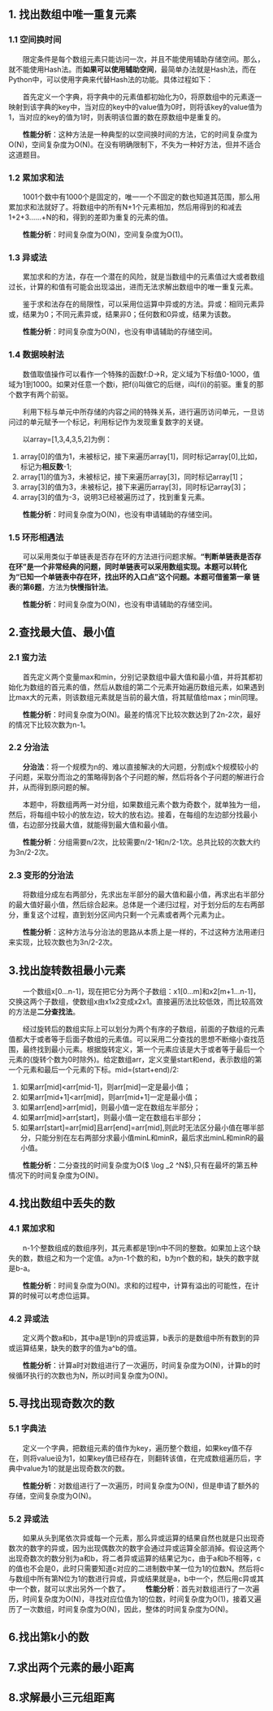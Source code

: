 ## 1. 找出数组中唯一重复元素

### 1.1 空间换时间

&emsp;&emsp;限定条件是每个数组元素只能访问一次，并且不能使用辅助存储空间。那么，就不能使用Hash法。而**如果可以使用辅助空间**，最简单办法就是Hash法，而在Python中，可以使用字典来代替Hash法的功能。具体过程如下：

&emsp;&emsp;首先定义一个字典，将字典中的元素值都初始化为0，将原数组中的元素逐一映射到该字典的key中，当对应的key中的value值为0时，则将该key的value值为1，当对应的key的值为1时，则表明该位置的数在原数组中是重复的。

&emsp;&emsp;**性能分析**：这种方法是一种典型的以空间换时间的方法，它的时间复杂度为O(N)，空间复杂度为O(N)。在没有明确限制下，不失为一种好方法，但并不适合这道题目。

### 1.2 累加求和法

&emsp;&emsp;1001个数中有1000个是固定的，唯一一个不固定的数也知道其范围，那么用累加求和法就好了。将数组中的所有N+1个元素相加，然后用得到的和减去1+2+3……+N的和，得到的差即为重复的元素的值。

&emsp;&emsp;**性能分析**：时间复杂度为O(N)，空间复杂度为O(1)。

### 1.3 异或法

&emsp;&emsp;累加求和的方法，存在一个潜在的风险，就是当数组中的元素值过大或者数组过长，计算的和值有可能会出现溢出，进而无法求解出数组中的唯一重复元素。

&emsp;&emsp;鉴于求和法存在的局限性，可以采用位运算中异或的方法。异或：相同元素异或，结果为0；不同元素异或，结果非0；任何数和0异或，结果为该数。

&emsp;&emsp;**性能分析**：时间复杂度为O(N)，也没有申请辅助的存储空间。

### 1.4 数据映射法

&emsp;&emsp;数值取值操作可以看作一个特殊的函数f:D->R，定义域为下标值0-1000，值域为1到1000。如果对任意一个数i，把f(i)叫做它的后继，i叫f(i)的前驱。重复的那个数字有两个前驱。

&emsp;&emsp;利用下标与单元中所存储的内容之间的特殊关系，进行遍历访问单元，一旦访问过的单元赋予一个标记，利用标记作为发现重复数字的关键。

&emsp;&emsp;以array=[1,3,4,3,5,2]为例：

1. array[0]的值为1，未被标记，接下来遍历array[1]，同时标记array[0],比如，标记为**相反数**-1;
2. array[1]的值为3，未被标记，接下来遍历array[3]，同时标记array[1]；
3. array[3]的值为3，未被标记，接下来遍历array[3]，同时标记array[3]；
4. array[3]的值为-3，说明3已经被遍历过了，找到重复元素。

&emsp;&emsp;**性能分析**：时间复杂度为O(N)，也没有申请辅助的存储空间。

### 1.5 环形相遇法

&emsp;&emsp;可以采用类似于单链表是否存在环的方法进行问题求解。**“判断单链表是否存在环”**是一个非常经典的问题，同时单链表可以采用数组实现。本题可以转化为“已知一个单链表中存在环，找出环的入口点”这个问题。本题可借鉴**第一章 链表**的**第6题**，方法为**快慢指针法**。

&emsp;&emsp;**性能分析**：时间复杂度为O(N)，也没有申请辅助的存储空间。

## 2.查找最大值、最小值

### 2.1 蛮力法

&emsp;&emsp;首先定义两个变量max和min，分别记录数组中最大值和最小值，并将其都初始化为数组的首元素的值，然后从数组的第二个元素开始遍历数组元素，如果遇到比max大的元素，则该数组元素就是当前的最大值，将其赋值给max；min同理。

&emsp;&emsp;**性能分析**：时间复杂度为O(N)。最差的情况下比较次数达到了2n-2次，最好的情况下比较次数为n-1。

### 2.2 分治法

&emsp;&emsp;**分治法**：将一个规模为n的、难以直接解决的大问题，分割成k个规模较小的子问题，采取分而治之的策略得到各个子问题的解，然后将各个子问题的解进行合并，从而得到原问题的解。

&emsp;&emsp;本题中，将数组两两一对分组，如果数组元素个数为奇数个，就单独为一组，然后，将每组中较小的放左边，较大的放右边。接着，在每组的左边部分找最小值，右边部分找最大值，就能得到最大值和最小值。

&emsp;&emsp;**性能分析**：分组需要n/2次，比较需要n/2-1和n/2-1次。总共比较的次数大约为3n/2-2次。

### 2.3 变形的分治法

&emsp;&emsp;将数组分成左右两部分，先求出左半部分的最大值和最小值，再求出右半部分的最大值好最小值，然后综合起来。总体是一个递归过程，对于划分后的左右两部分，重复这个过程，直到划分区间内只剩一个元素或者两个元素为止。

&emsp;&emsp;**性能分析**：这种方法与分治法的思路从本质上是一样的，不过这种方法用递归来实现，比较次数也为3n/2-2次。

## 3.找出旋转数祖最小元素

&emsp;&emsp;一个数组x[0...n-1]，现在把它分为两个子数组：x1[0...m]和x2[m+1...n-1]，交换这两个子数组，使数组x由x1x2变成x2x1。直接遍历法比较低效，而比较高效的方法是**二分查找法**。

&emsp;&emsp;经过旋转后的数组实际上可以划分为两个有序的子数组，前面的子数组的元素值都大于或者等于后面子数组的元素值。可以采用二分查找的思想不断缩小查找范围，最终找到最小元素。根据旋转定义，第一个元素应该是大于或者等于最后一个元素的(旋转个数为0时除外)。给定数组arr，定义变量start和end，表示数组的第一个元素和最后一个元素的下标。mid=(start+end)/2:

1. 如果arr[mid]<arr[mid-1]，则arr[mid]一定是最小值；
2. 如果arr[mid+1]<arr[mid]，则arr[mid+1]一定是最小值；
3. 如果arr[end]>arr[mid]，则最小值一定在数组左半部分；
4. 如果arr[mid]>arr[start]，则最小值一定在数组右半部分；
5. 如果arr[start]=arr[mid]且arr[end]=arr[mid],则此时无法区分最小值在哪半部分，只能分别在左右两部分求最小值minL和minR，最后求出minL和minR的最小值。

&emsp;&emsp;**性能分析**：二分查找的时间复杂度为O($ \log _2 ^N$),只有在最坏的第五种情况下的时间复杂度为O(N)。

## 4.找出数组中丢失的数

### 4.1 累加求和

&emsp;&emsp;n-1个整数组成的数组序列，其元素都是1到n中不同的整数。如果加上这个缺失的数，数组之和为一个定值。a为n-1个数的和，b为n个数的和，缺失的数字就是b-a。

&emsp;&emsp;**性能分析**：时间复杂度为O(N)。求和的过程中，计算有溢出的可能性，在计算的时候可以考虑位运算。

### 4.2 异或法

&emsp;&emsp;定义两个数a和b，其中a是1到n的异或运算，b表示的是数组中所有数到的异或运算结果，缺失的数字的值为a^b的值。

&emsp;&emsp;**性能分析**：计算a时对数组进行了一次遍历，时间复杂度为O(N)，计算b的时候循环执行的次数也为N，所以时间复杂度为O(N)。

## 5.寻找出现奇数次的数

### 5.1 字典法

&emsp;&emsp;定义一个字典，把数组元素的值作为key，遍历整个数组，如果key值不存在，则将value设为1，如果key值已经存在，则翻转该值，在完成数组遍历后，字典中value为1的就是出现奇数次的数。

&emsp;&emsp;**性能分析**：对数组进行了一次遍历，时间复杂度为O(N)，但是申请了额外的存储，空间复杂度为O(N)。

### 5.2 异或法

&emsp;&emsp;如果从头到尾依次异或每一个元素，那么异或运算的结果自然也就是只出现奇数次的数字的异或，因为出现偶数次的数字会通过异或运算全部消掉。假设这两个出现奇数次的数分别为a和b，将二者异或运算的结果记为c，由于a和b不相等，c的值也不会是0，此时只需要知道c对应的二进制数中某一位为1的位数N。然后将c与数组中所有第N位为1的数进行异或，异或结果就是a，b中一个，然后用c异或其中一个数，就可以求出另外一个数了。
&emsp;&emsp;**性能分析**：首先对数组进行了一次遍历，时间复杂度为O(N)，寻找对应位值为1的位数，时间复杂度为O(1)，接着又遍历了一次数组，时间复杂度为O(N)，因此，整体的时间复杂度为O(N)。

## 6.找出第k小的数



## 7.求出两个元素的最小距离



## 8.求解最小三元组距离

